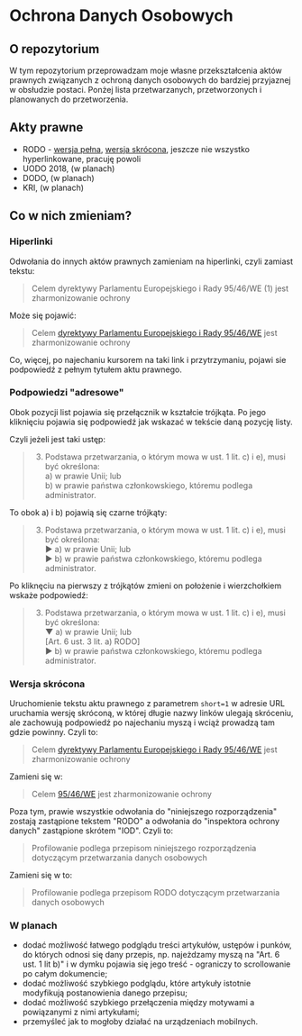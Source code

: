 # Ochrona Danych Osobowych

## O repozytorium

W tym repozytorium przeprowadzam moje własne przekształcenia aktów prawnych związanych z ochroną danych osobowych do bardziej przyjaznej w obsłudzie postaci. Ponżej lista przetwarzanych, przetworzonych i planowanych do przetworzenia.

## Akty prawne

* RODO - [wersja pełna](http://grzegorzkowalski.pl/ochrona-danych-osobowych/rodo.php), [wersja skrócona](http://grzegorzkowalski.pl/ochrona-danych-osobowych/rodo.php?short=1), jeszcze nie wszystko hyperlinkowane, pracuję powoli
* UODO 2018, (w planach)
* DODO, (w planach)
* KRI, (w planach)

## Co w nich zmieniam?

### Hiperlinki

Odwołania do innych aktów prawnych zamieniam na hiperlinki, czyli zamiast tekstu:

> Celem dyrektywy Parlamentu Europejskiego i Rady 95/46/WE (1) jest zharmonizowanie ochrony

Może się pojawić:

> Celem [dyrektywy Parlamentu Europejskiego i Rady 95/46/WE](https://eur-lex.europa.eu/legal-content/PL/TXT/?uri=OJ:L:1995:281:TOC) jest zharmonizowanie ochrony

Co, więcej, po najechaniu kursorem na taki link i przytrzymaniu, pojawi sie podpowiedź z pełnym tytułem aktu prawnego.

### Podpowiedzi "adresowe"

Obok pozycji list pojawia się przełącznik w kształcie trójkąta. Po jego kliknięciu pojawia się podpowiedź jak wskazać w tekście daną pozycję listy.

Czyli jeżeli jest taki ustęp:

> 3. Podstawa przetwarzania, o którym mowa w ust. 1 lit. c) i e), musi być określona:
> <br>a) w prawie Unii; lub
> <br>b) w prawie państwa członkowskiego, któremu podlega administrator.

To obok a) i b) pojawią się czarne trójkąty:

> 3. Podstawa przetwarzania, o którym mowa w ust. 1 lit. c) i e), musi być określona:
> <br>► a) w prawie Unii; lub
> <br>► b) w prawie państwa członkowskiego, któremu podlega administrator.

Po kliknęciu na pierwszy z trójkątów zmieni on położenie i wierzchołkiem wskaże podpowiedź:

> 3. Podstawa przetwarzania, o którym mowa w ust. 1 lit. c) i e), musi być określona:
> <br>▼ a) w prawie Unii; lub
> <br>[Art. 6 ust. 3 lit. a) RODO]
> <br>► b) w prawie państwa członkowskiego, któremu podlega administrator.

### Wersja skrócona

Uruchomienie tekstu aktu prawnego z parametrem `short=1` w adresie URL uruchamia wersję skróconą, w której długie nazwy linków ulegają skróceniu, ale zachowują podpowiedź po najechaniu myszą i wciąż prowadzą tam gdzie powinny. Czyli to:

> Celem [dyrektywy Parlamentu Europejskiego i Rady 95/46/WE](https://eur-lex.europa.eu/legal-content/PL/TXT/?uri=OJ:L:1995:281:TOC) jest zharmonizowanie ochrony

Zamieni się w:

> Celem [95/46/WE](https://eur-lex.europa.eu/legal-content/PL/TXT/?uri=OJ:L:1995:281:TOC) jest zharmonizowanie ochrony

Poza tym, prawie wszystkie odwołania do "niniejszego rozporządzenia" zostają zastąpione tekstem "RODO" a odwołania do "inspektora ochrony danych" zastąpione skrótem "IOD". Czyli to:

> Profilowanie podlega przepisom niniejszego rozporządzenia dotyczącym przetwarzania danych osobowych

Zamieni się w to:

> Profilowanie podlega przepisom RODO dotyczącym przetwarzania danych osobowych

### W planach

* dodać możliwość łatwego podglądu treści artykułów, ustępów i punków, do których odnosi się dany przepis, np. najeżdzamy myszą na "Art. 6 ust. 1 lit b)" i w dymku pojawia się jego treść - ograniczy to scrollowanie po całym dokumencie;
* dodać możliwość szybkiego podglądu, które artykuły istotnie modyfikują postanowienia danego przepisu;
* dodać możliwość szybkiego przełączenia między motywami a powiązanymi z nimi artykułami;
* przemyśleć jak to mogłoby działać na urządzeniach mobilnych.
